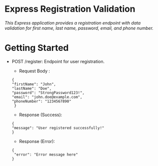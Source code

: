 # Express Registration Validation
###### This Express application provides a registration endpoint with data validation for first name, last name, password, email, and phone number.

# Getting Started

* POST /register: Endpoint for user registration.
  * Request Body :
  ```
  {
  "firstName": "John",
  "lastName": "Doe",
  "password": "StrongPassword123!",
  "email": "john.doe@example.com",
  "phoneNumber": "1234567890"
   }
   ```
   
  *  Response (Success): 
 
   ``` 
   {
  "message": "User registered successfully!"
   }
   ```
   
    * Response (Error):
   
    ```
    {
     "error": "Error message here"
    }
    ```

